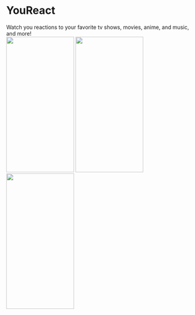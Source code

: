 # YouReact
Watch you reactions to your favorite tv shows, movies, anime, and music, and more!
<br />
<img src="https://uploads.codesandbox.io/uploads/user/cad5fda9-d474-4658-8faf-25d837b04955/tJJ5-screen1.png" width="180" height="360">        <img src="https://uploads.codesandbox.io/uploads/user/cad5fda9-d474-4658-8faf-25d837b04955/oBTl-screen2.png" width="180" height="360">       <img src="https://uploads.codesandbox.io/uploads/user/cad5fda9-d474-4658-8faf-25d837b04955/XIG4-screen3.png" width="180" height="360">
